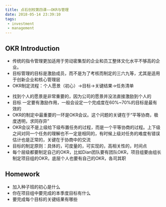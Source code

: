 ```yaml
---
title: 点石创校第四课——OKR与管理
date: 2018-05-14 23:39:10
tags:
 - investment
 - management
---
```



## OKR Introduction

- 传统的指令管理更加适用于劳动密集型的企业和员工整体文化水平不够高的企业。
- 目标管理的目标是激励成员，而不是为了考核而制定的三六九等，尤其是适用于创新企业和核心管理层
- OKR制定流程：个人愿景（初心）->目标->关键结果->任务清单

<!-- more -->

- 找到个人的愿景是非常重要的，因为公司的愿景并没法直接激励到个人的
- 目标 一定要有激励作用，一般会设定一个完成度在60%~70%的目标是最有效的
- OKR的制定中最重要的一环是OKR会议。这个问题的关键在于“平等协商，极度透明，求同存异”
- OKR会议不是上级给下级布置任务的过程，而是一个平等协商的过程。上下级之间对同一个任务的理解也不一定是相同的，有时候上级对任务的难度有错误估计也是正常的，关键在于协商中的交流
- 目标的制定原则：具体的，可度量的，可实现的，高相关性的，时间点
- 每个层级都要制定自己的OKR，比如Dian团队要有团队OKR，项目组要由组长制定项目组的OKR，底层个人也要有自己的OKR，各司其职

## Homework

- 加入种子班的初心是什么
- 你在项目组中要完成的本季度目标有什么
- 要完成每个目标的关键结果有哪些

